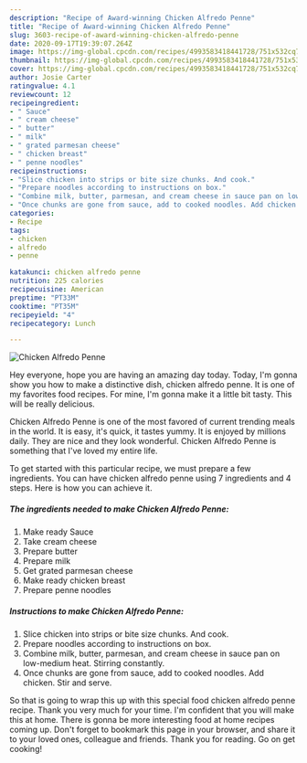 ```yaml
---
description: "Recipe of Award-winning Chicken Alfredo Penne"
title: "Recipe of Award-winning Chicken Alfredo Penne"
slug: 3603-recipe-of-award-winning-chicken-alfredo-penne
date: 2020-09-17T19:39:07.264Z
image: https://img-global.cpcdn.com/recipes/4993583418441728/751x532cq70/chicken-alfredo-penne-recipe-main-photo.jpg
thumbnail: https://img-global.cpcdn.com/recipes/4993583418441728/751x532cq70/chicken-alfredo-penne-recipe-main-photo.jpg
cover: https://img-global.cpcdn.com/recipes/4993583418441728/751x532cq70/chicken-alfredo-penne-recipe-main-photo.jpg
author: Josie Carter
ratingvalue: 4.1
reviewcount: 12
recipeingredient:
- " Sauce"
- " cream cheese"
- " butter"
- " milk"
- " grated parmesan cheese"
- " chicken breast"
- " penne noodles"
recipeinstructions:
- "Slice chicken into strips or bite size chunks. And cook."
- "Prepare noodles according to instructions on box."
- "Combine milk, butter, parmesan, and cream cheese in sauce pan on low-medium heat. Stirring constantly."
- "Once chunks are gone from sauce, add to cooked noodles. Add chicken. Stir and serve."
categories:
- Recipe
tags:
- chicken
- alfredo
- penne

katakunci: chicken alfredo penne 
nutrition: 225 calories
recipecuisine: American
preptime: "PT33M"
cooktime: "PT35M"
recipeyield: "4"
recipecategory: Lunch

---
```



![Chicken Alfredo Penne](https://img-global.cpcdn.com/recipes/4993583418441728/751x532cq70/chicken-alfredo-penne-recipe-main-photo.jpg)

Hey everyone, hope you are having an amazing day today. Today, I'm gonna show you how to make a distinctive dish, chicken alfredo penne. It is one of my favorites food recipes. For mine, I'm gonna make it a little bit tasty. This will be really delicious.

Chicken Alfredo Penne is one of the most favored of current trending meals in the world. It is easy, it's quick, it tastes yummy. It is enjoyed by millions daily. They are nice and they look wonderful. Chicken Alfredo Penne is something that I've loved my entire life.




To get started with this particular recipe, we must prepare a few ingredients. You can have chicken alfredo penne using 7 ingredients and 4 steps. Here is how you can achieve it.

<!--inarticleads1-->

##### The ingredients needed to make Chicken Alfredo Penne:

1. Make ready  Sauce
1. Take  cream cheese
1. Prepare  butter
1. Prepare  milk
1. Get  grated parmesan cheese
1. Make ready  chicken breast
1. Prepare  penne noodles




<!--inarticleads2-->

##### Instructions to make Chicken Alfredo Penne:

1. Slice chicken into strips or bite size chunks. And cook.
1. Prepare noodles according to instructions on box.
1. Combine milk, butter, parmesan, and cream cheese in sauce pan on low-medium heat. Stirring constantly.
1. Once chunks are gone from sauce, add to cooked noodles. Add chicken. Stir and serve.




So that is going to wrap this up with this special food chicken alfredo penne recipe. Thank you very much for your time. I'm confident that you will make this at home. There is gonna be more interesting food at home recipes coming up. Don't forget to bookmark this page in your browser, and share it to your loved ones, colleague and friends. Thank you for reading. Go on get cooking!

